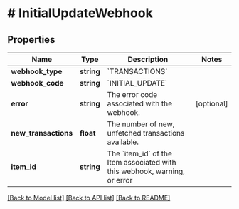 # # InitialUpdateWebhook

## Properties

Name | Type | Description | Notes
------------ | ------------- | ------------- | -------------
**webhook_type** | **string** | &#x60;TRANSACTIONS&#x60; |
**webhook_code** | **string** | &#x60;INITIAL_UPDATE&#x60; |
**error** | **string** | The error code associated with the webhook. | [optional]
**new_transactions** | **float** | The number of new, unfetched transactions available. |
**item_id** | **string** | The &#x60;item_id&#x60; of the Item associated with this webhook, warning, or error |

[[Back to Model list]](../../README.md#models) [[Back to API list]](../../README.md#endpoints) [[Back to README]](../../README.md)
